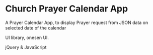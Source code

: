 # Church Prayer Calendar App
A Prayer Calendar App, to display Prayer request from JSON data on selected date of the calendar

UI library, onesen UI.

jQuery & JavaScript

